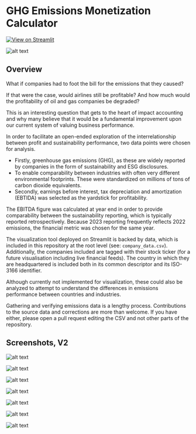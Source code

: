 # GHG Emissions Monetization Calculator

[![View on Streamlit](https://static.streamlit.io/badges/streamlit_badge_black_white.svg)](https://ghgemissionscalculator.streamlit.app/)

![alt text](screenshots/v1/1.png)

## Overview

What if companies had to foot the bill for the emissions that they caused? 

If that were the case, would airlines still be profitable? And how much would the profitability of oil and gas companies be degraded? 

This is an interesting question that gets to the heart of impact accounting and why many believe that it would be a fundamental improvement upon our current system of valuing business performance.

In order to facilitate an open-ended exploration of the interrelationship between profit and sustainability performance, two data points were chosen for analysis. 

- Firstly, greenhouse gas emissions (GHG), as these are widely reported by companies in the form of sustainability and ESG disclosures.
- To enable comparability between industries with often very different environmental footprints. These were standardized on millions of tons of carbon dioxide equivalents.
- Secondly, earnings before interest, tax depreciation and amortization (EBTIDA) was selected as the yardstick for profitability.

The EBITDA figure was calculated at year end in order to provide comparability between the sustainability reporting, which is typically reported retrospectively. Because 2023 reporting frequently reflects 2022 emissions, the financial metric was chosen for the same year.

The visualization tool deployed on Streamlit is backed by data, which is included in this repository at the root level (see: `company_data.csv`). Additionally, the companies included are tagged with their stock ticker (for a future visualisation including live financial feeds). The country in which they are headquartered is included both in its common descriptor and its ISO-3166 identifier.

Although currently not implemented for visualization, these could also be analyzed to attempt to understand the differences in emissions performance between countries and industries.

Gathering and verifying emissions data is a lengthy process. Contributions to the source data and corrections are more than welcome. If you have either, please open a pull request editing the CSV and not other parts of the repository.

## Screenshots, V2

![alt text](screenshots/v1/1.png)

![alt text](screenshots/v1/2.png)

![alt text](screenshots/v1/3.png)

![alt text](screenshots/v1/4.png)

![alt text](screenshots/v1/5.png)

![alt text](screenshots/v1/6.png)

![alt text](screenshots/v1/7.png)